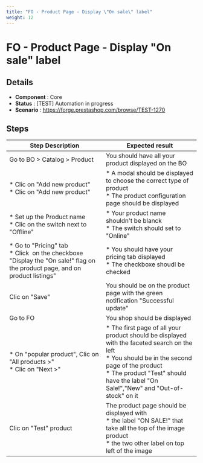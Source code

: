 ```yaml
---
title: "FO - Product Page - Display \"On sale\" label"
weight: 12
---
```


# FO - Product Page - Display \"On sale\" label
## Details
* **Component** : Core
* **Status** : [TEST] Automation in progress
* **Scenario** : https://forge.prestashop.com/browse/TEST-1270

## Steps
| Step Description | Expected result |
| ----- | ----- |
| Go to BO > Catalog > Product | You should have all your product displayed on the BO |
| * Clic on "Add new product"<br> * Clic on "Add new product" | * A modal should be displayed to choose the correct type of product <br> * The product configuration page should be displayed |
| * Set up the Product name <br> * Clic on the switch next to "Offline" | * Your product name shouldn't be blanck <br> * The switch should set to "Online" |
| * Go to "Pricing" tab<br> * Click  on the checkboxe "Display the "On sale!" flag on the product page, and on product listings" | * You should have your pricing tab displayed<br> * The checkboxe shoudl be checked |
| Clic on "Save" | You should be on the product page with the green notification "Successful update" |
| Go to FO | You shop should be displayed |
| * On "popular product", Clic on "All products >"<br> * Clic on "Next >" | * The first page of all your product should be displayed with the faceted search on the left <br> * You should be in the second page of the product<br> * The product "Test" should have the label "On Sale!","New" and "Out-of-stock" on it |
| Clic on "Test" product | The product page should be displayed with<br> * the label "ON SALE!" that take all the top of the image product <br> * the two other label on top left of the image |

